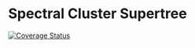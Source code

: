 # Spectral Cluster Supertree

[![Coverage Status](https://coveralls.io/repos/github/rmcar17/SpectralClusterSupertree/badge.svg?branch=main)](https://coveralls.io/github/rmcar17/SpectralClusterSupertree?branch=main)
